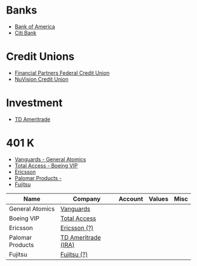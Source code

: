 <!-- Banks -->
# Banks
* [Bank of America](https://www.bankofamerica.com)
* [Citi Bank](https://online.citi.com/US/login.do?JFP_TOKEN=LIQ0ESTL)


# Credit Unions
* [Financial Partners Federal Credit Union](https://fpcu.org/)
* [NuVision Credit Union](https://nuvisionfederal.com/e-banking/online-banking)


# Investment
* [TD Ameritrade](https://invest.ameritrade.com/grid/p/login)

# 401 K

* [Vanguards - General Atomics](https://retirementplans.vanguard.com/VGApp/pe/PublicHome#/)
* [Total Access - Boeing VIP](https://securelogon-preprod.boeing.com/login/secure_logon.html)
* [Ericsson](https://participant.empower-retirement.com/participant/#/login)
* [Palomar Products - ](https://invest.ameritrade.com/grid/p/login)
* [Fujitsu](https://myplan.johnhancock.com/login)

<!-- Tables -->
| Name              | Company             | Account         | Values          | Misc            |
| ----------------- | ------------------- | --------------- | --------------- | --------------  |
| General Atomics   |[Vanguards](https://retirementplans.vanguard.com/VGApp/pe/PublicHome#/)|  |  | |
| Boeing VIP        |[Total Access](https://securelogon-preprod.boeing.com/login/secure_logon.html)|  |  | |
| Ericsson          |[Ericsson (?)](https://participant.empower-retirement.com/participant/#/login)|                 |     |                 |
| Palomar Products  |[TD Ameritrade (IRA)](https://invest.ameritrade.com/grid/p/login) | |  | |
| Fujitsu           |[Fujitsu (?)](https://myplan.johnhancock.com/login)         |                 |                 | |
